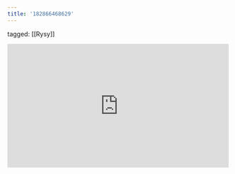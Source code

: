 ```yaml
---
title: '182866468629'
---
```

tagged: [[Rysy]]
<iframe allow="accelerometer; autoplay; clipboard-write; encrypted-media; gyroscope; picture-in-picture" allowfullscreen="" frameborder="0" height="281" id="youtube_iframe" src="https://www.youtube.com/embed/JBRbGbkZMsQ?feature=oembed&amp;enablejsapi=1&amp;origin=https://safe.txmblr.com&amp;wmode=opaque" width="500"></iframe>